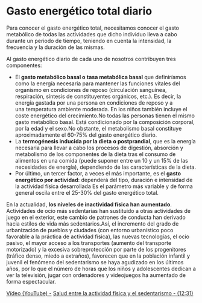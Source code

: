# Gasto energético total diario

Para conocer el gasto energético total, necesitamos conocer el gasto metabólico de todas las actividades que dicho individuo lleva a cabo durante un periodo de tiempo, teniendo en cuenta la intensidad, la frecuencia y la duración de las mismas.

Al gasto energético diario de cada uno de nosotros contribuyen tres componentes:

*   El **gasto metabólico basal o** **tasa metabólica basal** que definiríamos como la energía necesaria para mantener las funciones vitales del organismo en condiciones de reposo (circulación sanguínea, respiración, síntesis de constituyentes orgánicos, etc.). Es decir, la energía gastada por una persona en condiciones de reposo y a una temperatura ambiente moderada. En los niños también incluye el coste energético del crecimiento.No todas las personas tienen el mismo gasto metabólico basal. Está condicionado por la composición corporal, por la edad y el sexo.No obstante, el metabolismo basal constituye aproximadamente el 60-75% del gasto energético diario.
*   La **termogénesis inducida por la dieta** **o postprandial**, que es la energía necesaria para llevar a cabo los procesos de digestión, absorción y metabolismo de los componentes de la dieta tras el consumo de alimentos en una comida (puede suponer entre un 10 y un 15% de las necesidades de energía), dependiendo de las características de la dieta.
*   Por último, un tercer factor, a veces el más importante, es el **gasto energético por actividad**: dependerá del tipo, duración e intensidad de la actividad física desarrollada Es el parámetro más variable y de forma general oscila entre el 25-30% del gasto energético total.

En la actualidad, **los niveles de inactividad física han aumentado**. Actividades de ocio más sedentarias han sustituido a otras actividades de juego en el exterior, este cambio de patrones de conducta han derivado hacia estilos de vida más sedentarios.Así, el incremento del grado de urbanización de pueblos y ciudades (con entorno urbanístico poco favorable a la práctica de actividad física), las nuevas tecnologías, el ocio pasivo, el mayor acceso a los transportes (aumento del transporte motorizado) y la excesiva sobreprotección por parte de los progenitores (tráfico denso, miedo a extraños), favorecen que en la población infantil y juvenil el fenómeno del sedentarismo se haya agudizado en los últimos años, por lo que el número de horas que los niños y adolescentes dedican a ver la televisión, jugar con ordenadores y videojuegos ha aumentado de forma espectacular.

  

[Vídeo (YouTube) -](https://www.youtube.com/watch?v=cJS-9pCOFig) [Salud entre la actividad física y el sedentarismo - (12:31)](https://www.youtube.com/watch?v=cJS-9pCOFig)